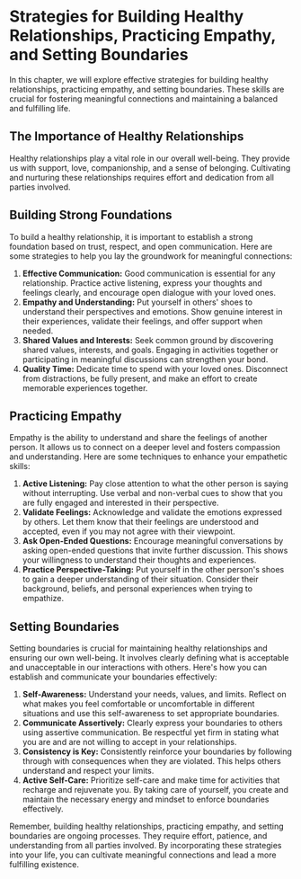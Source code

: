 # Strategies for Building Healthy Relationships, Practicing Empathy, and Setting Boundaries

In this chapter, we will explore effective strategies for building healthy relationships, practicing empathy, and setting boundaries. These skills are crucial for fostering meaningful connections and maintaining a balanced and fulfilling life.

## The Importance of Healthy Relationships

Healthy relationships play a vital role in our overall well-being. They provide us with support, love, companionship, and a sense of belonging. Cultivating and nurturing these relationships requires effort and dedication from all parties involved.

## Building Strong Foundations

To build a healthy relationship, it is important to establish a strong foundation based on trust, respect, and open communication. Here are some strategies to help you lay the groundwork for meaningful connections:

1. **Effective Communication:** Good communication is essential for any relationship. Practice active listening, express your thoughts and feelings clearly, and encourage open dialogue with your loved ones.
2. **Empathy and Understanding:** Put yourself in others' shoes to understand their perspectives and emotions. Show genuine interest in their experiences, validate their feelings, and offer support when needed.
3. **Shared Values and Interests:** Seek common ground by discovering shared values, interests, and goals. Engaging in activities together or participating in meaningful discussions can strengthen your bond.
4. **Quality Time:** Dedicate time to spend with your loved ones. Disconnect from distractions, be fully present, and make an effort to create memorable experiences together.

## Practicing Empathy

Empathy is the ability to understand and share the feelings of another person. It allows us to connect on a deeper level and fosters compassion and understanding. Here are some techniques to enhance your empathetic skills:

1. **Active Listening:** Pay close attention to what the other person is saying without interrupting. Use verbal and non-verbal cues to show that you are fully engaged and interested in their perspective.
2. **Validate Feelings:** Acknowledge and validate the emotions expressed by others. Let them know that their feelings are understood and accepted, even if you may not agree with their viewpoint.
3. **Ask Open-Ended Questions:** Encourage meaningful conversations by asking open-ended questions that invite further discussion. This shows your willingness to understand their thoughts and experiences.
4. **Practice Perspective-Taking:** Put yourself in the other person's shoes to gain a deeper understanding of their situation. Consider their background, beliefs, and personal experiences when trying to empathize.

## Setting Boundaries

Setting boundaries is crucial for maintaining healthy relationships and ensuring our own well-being. It involves clearly defining what is acceptable and unacceptable in our interactions with others. Here's how you can establish and communicate your boundaries effectively:

1. **Self-Awareness:** Understand your needs, values, and limits. Reflect on what makes you feel comfortable or uncomfortable in different situations and use this self-awareness to set appropriate boundaries.
2. **Communicate Assertively:** Clearly express your boundaries to others using assertive communication. Be respectful yet firm in stating what you are and are not willing to accept in your relationships.
3. **Consistency is Key:** Consistently reinforce your boundaries by following through with consequences when they are violated. This helps others understand and respect your limits.
4. **Active Self-Care:** Prioritize self-care and make time for activities that recharge and rejuvenate you. By taking care of yourself, you create and maintain the necessary energy and mindset to enforce boundaries effectively.

Remember, building healthy relationships, practicing empathy, and setting boundaries are ongoing processes. They require effort, patience, and understanding from all parties involved. By incorporating these strategies into your life, you can cultivate meaningful connections and lead a more fulfilling existence.
